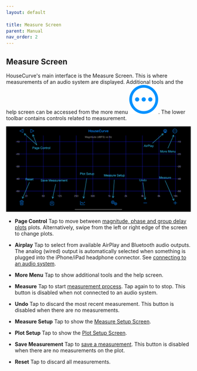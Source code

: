 ```yaml
---
layout: default

title: Measure Screen
parent: Manual
nav_order: 2
---
```


## Measure Screen
HouseCurve's main interface is the Measure Screen.  This is where measurements of an audio system are displayed.  Additional tools and the help screen can be accessed from the more menu <img src="/assets/img/more.png" alt="More" class="app-icon">.  The lower toolbar contains controls related to measurement.

![measure screen](/assets/img/measure_screen.png "housecurve Measure screen")

- **Page Control** Tap to move between [magnitude, phase and group delay plots](../usage/plots.md) plots.  Alternatively, swipe from the left or right edge of the screen to change plots.

- **Airplay** Tap to select from available AirPlay and Bluetooth audio outputs.  The analog (wired) output is automatically selected when something is plugged into the iPhone/iPad headphone connector.  See [connecting to an audio system](../usage/connection.md).

- **More Menu** Tap to show additional tools and the help screen.

- **Measure** Tap to start [measurement process](../usage/measurement_process.md).  Tap again to to stop.  This button is disabled when not connected to an audio system.

- **Undo** Tap to discard the most recent measurement.  This button is disabled when there are no measurements.

- **Measure Setup** Tap to show the [Measure Setup Screen](measure_setup.md).

- **Plot Setup** Tap to show the [Plot Setup Screen](plot_setup.md).

- **Save Measurement** Tap to [save a measurement](plot_setup.md#saved-measurement).  This button is disabled when there are no measurements on the plot.

- **Reset** Tap to discard all measurements.


